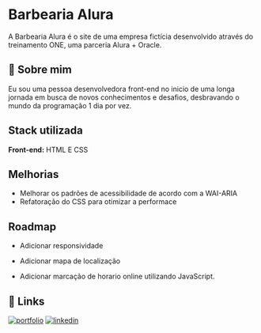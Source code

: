 
# Barbearia Alura


A Barbearia Alura é o site de uma empresa fictícia desenvolvido através do treinamento ONE, uma parceria Alura + Oracle.


## 🚀 Sobre mim
Eu sou uma pessoa desenvolvedora front-end no inicio de uma longa jornada em busca de novos conhecimentos e desafios, desbravando o mundo da programação 1 dia por vez.


## Stack utilizada

**Front-end:** HTML E CSS


## Melhorias

- Melhorar os padrões de acessibilidade de acordo com a WAI-ARIA
- Refatoração do CSS para otimizar a performace 
## Roadmap

- Adicionar responsividade

- Adicionar mapa de localização

- Adicionar marcação de horario online utilizando JavaScript.


## 🔗 Links
[![portfolio](https://img.shields.io/badge/my_portfolio-000?style=for-the-badge&logo=ko-fi&logoColor=white)](https://project-react-iii.netlify.app/)
[![linkedin](https://img.shields.io/badge/linkedin-0A66C2?style=for-the-badge&logo=linkedin&logoColor=white)](https://www.linkedin.com/in/thayanne-andrade/)

